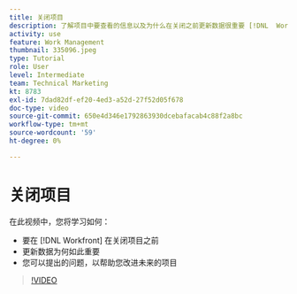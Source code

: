 ```yaml
---
title: 关闭项目
description: 了解项目中要查看的信息以及为什么在关闭之前更新数据很重要 [!DNL  Workfront].
activity: use
feature: Work Management
thumbnail: 335096.jpeg
type: Tutorial
role: User
level: Intermediate
team: Technical Marketing
kt: 8783
exl-id: 7dad82df-ef20-4ed3-a52d-27f52d05f678
doc-type: video
source-git-commit: 650e4d346e1792863930dcebafacab4c88f2a8bc
workflow-type: tm+mt
source-wordcount: '59'
ht-degree: 0%

---
```


# 关闭项目

在此视频中，您将学习如何：

* 要在 [!DNL Workfront] 在关闭项目之前
* 更新数据为何如此重要
* 您可以提出的问题，以帮助您改进未来的项目

>[!VIDEO](https://video.tv.adobe.com/v/335096/?quality=12&learn=on)

<!---
learn more urls:
Update task status
Issue statuses
--->
